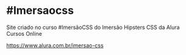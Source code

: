 # #Imersaocss
Site criado no curso #ImersãoCSS do Imersão Hipsters CSS da Alura Cursos Online

https://www.alura.com.br/imersao-css
